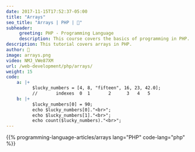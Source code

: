 ```yaml
---
date: 2017-11-15T17:52:37-05:00
title: "Arrays"
seo_title: "Arrays | PHP | 🦒"
subheader:
     greeting: PHP - Programming Language
     description: This course covers the basics of programming in PHP. Work your way through the videos/articles and I'll teach you everything you need to know to start your programming journey!
description: This tutorial covers arrays in PHP.
author: 🦒
image: arrays.png
video: NMJ_VWe87XM
url: /web-development/php/arrays/
weight: 15
code:
    a: |+
          $lucky_numbers = [4, 8, "fifteen", 16, 23, 42.0];
          //       indexes  0  1       2      3   4   5
    b: |+
          $lucky_numbers[0] = 90;
          echo $lucky_numbers[0]."<br>";
          echo $lucky_numbers[1]."<br>";
          echo count($lucky_numbers)."<br>";
---
```


{{% programming-language-articles/arrays lang="PHP" code-lang="php" %}}

